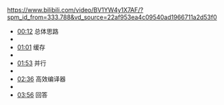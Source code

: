 https://www.bilibili.com/video/BV1YW4y1X7AF/?spm_id_from=333.788&vd_source=22af953ea4c09540ad1966711a2d53f0

- [00:12](https://www.bilibili.com/video/BV1YW4y1X7AF/?t=12.837991#t=12.84) 总体思路
- 
- [01:01](https://www.bilibili.com/video/BV1YW4y1X7AF/?t=61.968955#t=01:01.97) 缓存
- 
- [01:53](https://www.bilibili.com/video/BV1YW4y1X7AF/?t=113.187028#t=01:53.19) 并行
- 
- [02:36](https://www.bilibili.com/video/BV1YW4y1X7AF/?t=156.593123#t=02:36.59) 高效编译器
- 
- [03:56](https://www.bilibili.com/video/BV1YW4y1X7AF/?t=236.713333#t=03:56.71) 回答
